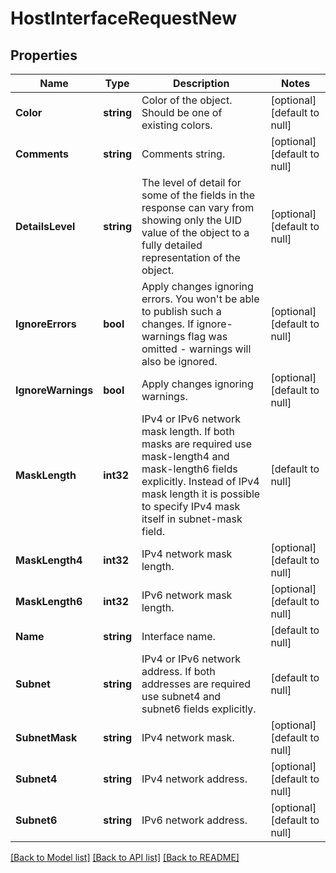 # HostInterfaceRequestNew

## Properties
Name | Type | Description | Notes
------------ | ------------- | ------------- | -------------
**Color** | **string** | Color of the object. Should be one of existing colors. | [optional] [default to null]
**Comments** | **string** | Comments string. | [optional] [default to null]
**DetailsLevel** | **string** | The level of detail for some of the fields in the response can vary from showing only the UID value of the object to a fully detailed representation of the object. | [optional] [default to null]
**IgnoreErrors** | **bool** | Apply changes ignoring errors. You won&#39;t be able to publish such a changes. If ignore-warnings flag was omitted - warnings will also be ignored. | [optional] [default to null]
**IgnoreWarnings** | **bool** | Apply changes ignoring warnings. | [optional] [default to null]
**MaskLength** | **int32** | IPv4 or IPv6 network mask length. If both masks are required use mask-length4 and mask-length6 fields explicitly. Instead of IPv4 mask length it is possible to specify IPv4 mask itself in subnet-mask field. | [default to null]
**MaskLength4** | **int32** | IPv4 network mask length. | [optional] [default to null]
**MaskLength6** | **int32** | IPv6 network mask length. | [optional] [default to null]
**Name** | **string** | Interface name. | [default to null]
**Subnet** | **string** | IPv4 or IPv6 network address. If both addresses are required use subnet4 and subnet6 fields explicitly. | [default to null]
**SubnetMask** | **string** | IPv4 network mask. | [optional] [default to null]
**Subnet4** | **string** | IPv4 network address. | [optional] [default to null]
**Subnet6** | **string** | IPv6 network address. | [optional] [default to null]

[[Back to Model list]](../README.md#documentation-for-models) [[Back to API list]](../README.md#documentation-for-api-endpoints) [[Back to README]](../README.md)


